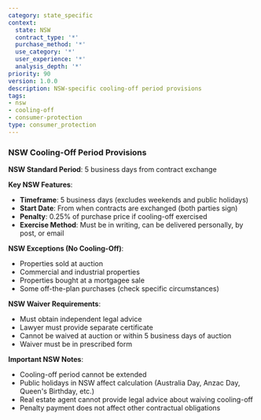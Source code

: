 ```yaml
---
category: state_specific
context:
  state: NSW
  contract_type: '*'
  purchase_method: '*'
  use_category: '*'
  user_experience: '*'
  analysis_depth: '*'
priority: 90
version: 1.0.0
description: NSW-specific cooling-off period provisions
tags:
- nsw
- cooling-off
- consumer-protection
type: consumer_protection
---
```


### NSW Cooling-Off Period Provisions

**NSW Standard Period**: 5 business days from contract exchange

**Key NSW Features**:
- **Timeframe**: 5 business days (excludes weekends and public holidays)
- **Start Date**: From when contracts are exchanged (both parties sign)
- **Penalty**: 0.25% of purchase price if cooling-off exercised
- **Exercise Method**: Must be in writing, can be delivered personally, by post, or email

**NSW Exceptions (No Cooling-Off)**:
- Properties sold at auction
- Commercial and industrial properties
- Properties bought at a mortgagee sale
- Some off-the-plan purchases (check specific circumstances)

**NSW Waiver Requirements**:
- Must obtain independent legal advice
- Lawyer must provide separate certificate
- Cannot be waived at auction or within 5 business days of auction
- Waiver must be in prescribed form

**Important NSW Notes**:
- Cooling-off period cannot be extended
- Public holidays in NSW affect calculation (Australia Day, Anzac Day, Queen's Birthday, etc.)
- Real estate agent cannot provide legal advice about waiving cooling-off
- Penalty payment does not affect other contractual obligations